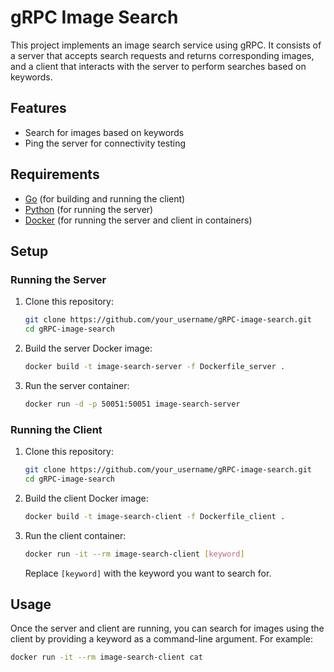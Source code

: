 # gRPC Image Search

This project implements an image search service using gRPC. It consists of a server that accepts search requests and returns corresponding images, and a client that interacts with the server to perform searches based on keywords.

## Features

- Search for images based on keywords
- Ping the server for connectivity testing

## Requirements

- [Go](https://golang.org/) (for building and running the client)
- [Python](https://www.python.org/) (for running the server)
- [Docker](https://www.docker.com/) (for running the server and client in containers)

## Setup

### Running the Server

1. Clone this repository:

    ```bash
    git clone https://github.com/your_username/gRPC-image-search.git
    cd gRPC-image-search
    ```

2. Build the server Docker image:

    ```bash
    docker build -t image-search-server -f Dockerfile_server .
    ```

3. Run the server container:

    ```bash
    docker run -d -p 50051:50051 image-search-server
    ```

### Running the Client

1. Clone this repository:

    ```bash
    git clone https://github.com/your_username/gRPC-image-search.git
    cd gRPC-image-search
    ```

2. Build the client Docker image:

    ```bash
    docker build -t image-search-client -f Dockerfile_client .
    ```

3. Run the client container:

    ```bash
    docker run -it --rm image-search-client [keyword]
    ```

    Replace `[keyword]` with the keyword you want to search for.

## Usage

Once the server and client are running, you can search for images using the client by providing a keyword as a command-line argument. For example:

```bash
docker run -it --rm image-search-client cat
